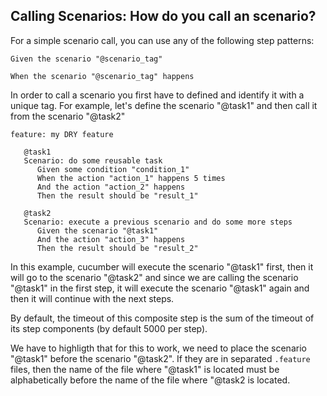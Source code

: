 ## Calling Scenarios: How do you call an scenario?

For a simple scenario call, you can use any of the following step patterns:

```gherkin
Given the scenario "@scenario_tag"
```

```gherkin
When the scenario "@scenario_tag" happens
```

In order to call a scenario you first have to defined and identify it with a unique tag. For example, let's define the scenario "@task1" and then call it from the scenario "@task2"

```gherkin
feature: my DRY feature 

   @task1
   Scenario: do some reusable task 
      Given some condition "condition_1"
      When the action "action_1" happens 5 times
      And the action "action_2" happens
      Then the result should be "result_1"

   @task2
   Scenario: execute a previous scenario and do some more steps
      Given the scenario "@task1"
      And the action "action_3" happens
      Then the result should be "result_2"
```

In this example, cucumber will execute the scenario "@task1" first, then it will go to the scenario "@task2" and since we are calling the scenario "@task1" in the first step, it will execute the scenario "@task1" again and then it will continue with the next steps. 

By default, the timeout of this composite step is the sum of the timeout of its step components (by default 5000 per step).

We have to highligth that for this to work, we need to place the scenario "@task1" before the scenario "@task2". If they are in separated `.feature` files, then the name of the file where "@task1" is located must be alphabetically before the name of the file where "@task2 is located.



